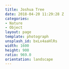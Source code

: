 ```yaml
---
title: Joshua Tree
date: 2018-04-20 11:29:28 Z
categories:
- Nature
- Object
layout: page
template: photograph
unsplash_id: bxLx4aaHlRs
width: 1600
height: 900
ratio: 969.0
orientation: landscape
---
```


